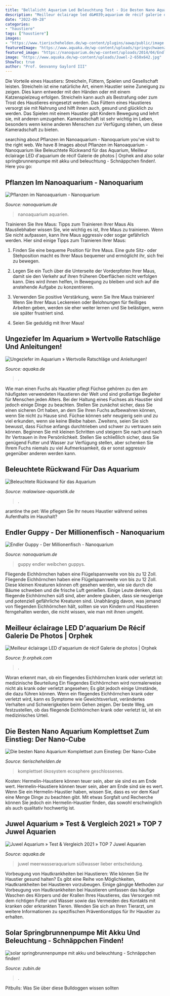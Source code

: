 ```yaml
---
title: "Bellalicht Aquarium Led Beleuchtung Test - Die Besten Nano Aquarium Komplettset Zum Einstieg: Der Nano-cube"
description: "Meilleur éclairage led d&#039;aquarium de récif galerie de photos"
date: "2022-09-28"
categories:
- "haustiere"
tags: ["haustiere"]
images:
- "https://www.tierischehelden.de/wp-content/plugins/aawp/public/image.php?url=aHR0cHM6Ly9tLm1lZGlhLWFtYXpvbi5jb20vaW1hZ2VzL0kvNDFNWnVOdzRnakwuanBn"
featuredImage: "https://www.aquaka.de/wp-content/uploads/springschwaenze.jpeg"
featured_image: "https://nanoquarium.de/wp-content/uploads/2014/04/Endler-Guppy-Weibchen-2.jpg"
image: "https://www.aquaka.de/wp-content/uploads/Juwel-2-650x642.jpg"
ShowToc: true
author: "Prof. Geovanny Gaylord III"
---
```



Die Vorteile eines Haustiers: Streicheln, Füttern, Spielen und Gesellschaft leisten.
Streicheln ist eine natürliche Art, einem Haustier seine Zuneigung zu zeigen. Dies kann entweder mit den Händen oder mit einem Katzenspielzeug erfolgen. Streicheln kann auch als Bestrafung oder zum Trost des Haustieres eingesetzt werden. Das Füttern eines Haustieres versorgt sie mit Nahrung und hilft ihnen auch, gesund und glücklich zu werden. Das Spielen mit einem Haustier gibt Kindern Bewegung und lehrt sie, mit anderen umzugehen. Kameradschaft ist sehr wichtig im Leben, besonders wenn keine anderen Menschen zur Verfügung stehen, um diese Kameradschaft zu bieten.

	

		
searching about Pflanzen im Nanoaquarium - Nanoquarium you've visit to the right web. We have 8 Images about Pflanzen im Nanoaquarium - Nanoquarium like Beleuchtete Rückwand für das Aquarium, Meilleur éclairage LED d&#039;aquarium de récif Galerie de photos | Orphek and also solar springbrunnenpumpe mit akku und beleuchtung - Schnäppchen finden!. Here you go:
		
    
## Pflanzen Im Nanoaquarium - Nanoquarium

<img loading=lazy src="https://nanoquarium.de/wp-content/uploads/2014/04/Nanoaquarium-dekorieren-1024x683.jpg" onerror="this.onerror=null;this.src='https://tse1.mm.bing.net/th?id=OIP.TC0ZQzcpZJQiYzVZDSY6YgHaE8&amp;pid=15.1';" alt="Pflanzen im Nanoaquarium - Nanoquarium">

_Source: nanoquarium.de_

>nanoaquarium aquarien. 

	

Trainieren Sie Ihre Maus: Tipps zum Trainieren Ihrer Maus
Als Mausliebhaber wissen Sie, wie wichtig es ist, Ihre Maus zu trainieren. Wenn Sie nicht aufpassen, kann Ihre Maus aggressiv oder sogar gefährlich werden. Hier sind einige Tipps zum Trainieren Ihrer Maus:
1. Finden Sie eine bequeme Position für Ihre Maus. Eine gute Sitz- oder Stehposition macht es Ihrer Maus bequemer und ermöglicht ihr, sich frei zu bewegen.

2. Legen Sie ein Tuch über die Unterseite der Vorderpfoten Ihrer Maus, damit sie den Verkehr auf ihren früheren Oberflächen nicht verfolgen kann. Dies wird ihnen helfen, in Bewegung zu bleiben und sich auf die anstehende Aufgabe zu konzentrieren.

3. Verwenden Sie positive Verstärkung, wenn Sie Ihre Maus trainieren! Wenn Sie Ihrer Maus Leckereien oder Belohnungen für fleißiges Arbeiten geben, werden sie eher weiter lernen und Sie belästigen, wenn sie später frustriert sind.

4. Seien Sie geduldig mit Ihrer Maus!

    
## Ungeziefer Im Aquarium » Wertvolle Ratschläge Und Anleitungen!

<img loading=lazy src="https://www.aquaka.de/wp-content/uploads/springschwaenze.jpeg" onerror="this.onerror=null;this.src='https://tse2.mm.bing.net/th?id=OIP.RBkb7Zcg-TZssPojBwLMXwHaDt&amp;pid=15.1';" alt="Ungeziefer im Aquarium » Wertvolle Ratschläge und Anleitungen!">

_Source: aquaka.de_

>. 

	

Wie man einen Fuchs als Haustier pflegt
Füchse gehören zu den am häufigsten verwendeten Haustieren der Welt und sind großartige Begleiter für Menschen jeden Alters. Bei der Haltung eines Fuchses als Haustier sind jedoch einige Dinge zu beachten. Stellen Sie zunächst sicher, dass Sie einen sicheren Ort haben, an dem Sie Ihren Fuchs aufbewahren können, wenn Sie nicht zu Hause sind. Füchse können sehr neugierig sein und zu viel erkunden, wenn sie keine Bleibe haben. Zweitens, seien Sie sich bewusst, dass Füchse anfangs durchtrieben und schwer zu vertrauen sein können. Beginnen Sie mit kleinen Schritten und steigern Sie nach und nach Ihr Vertrauen in ihre Persönlichkeit. Stellen Sie schließlich sicher, dass Sie genügend Futter und Wasser zur Verfügung stellen, aber schenken Sie Ihrem Fuchs niemals zu viel Aufmerksamkeit, da er sonst aggressiv gegenüber anderen werden kann.

    
## Beleuchtete Rückwand Für Das Aquarium

<img loading=lazy src="https://irp-cdn.multiscreensite.com/2c5dfa89/dms3rep/multi/Bau+einer+beleuchteten+Rückwand+(10).jpg" onerror="this.onerror=null;this.src='https://tse1.mm.bing.net/th?id=OIP.xdbPSrLufO6oDSstzZCjVgHaDd&amp;pid=15.1';" alt="Beleuchtete Rückwand für das Aquarium">

_Source: malawisee-aquaristik.de_

>. 

	

arantine the pet: Wie pflegen Sie Ihr neues Haustier während seines Aufenthalts im Haushalt?

    
## Endler Guppy - Der Millionenfisch - Nanoquarium

<img loading=lazy src="https://nanoquarium.de/wp-content/uploads/2014/04/Endler-Guppy-Weibchen-2.jpg" onerror="this.onerror=null;this.src='https://tse3.mm.bing.net/th?id=OIP.ndcmtkbHBtyqM2bcfmP1DgHaFo&amp;pid=15.1';" alt="Endler Guppy - Der Millionenfisch - Nanoquarium">

_Source: nanoquarium.de_

>guppy endler weibchen guppys. 

	

Fliegende Eichhörnchen haben eine Flügelspannweite von bis zu 12 Zoll.
Fliegende Eichhörnchen haben eine Flügelspannweite von bis zu 12 Zoll. Diese kleinen Kreaturen können oft gesehen werden, wie sie durch die Bäume schweben und die frische Luft genießen. Einige Leute denken, dass fliegende Eichhörnchen süß sind, aber andere glauben, dass sie neugierige und potenziell gefährliche Kreaturen sind. Unabhängig davon, was jemand von fliegenden Eichhörnchen hält, sollten sie von Kindern und Haustieren ferngehalten werden, die nicht wissen, wie man mit ihnen umgeht.

    
## Meilleur éclairage LED D&#039;aquarium De Récif Galerie De Photos | Orphek

<img loading=lazy src="https://fr.orphek.com/led/wp-content/uploads/2019/10/orphek-atlantik-v4-aquarium-light.jpeg" onerror="this.onerror=null;this.src='https://tse2.mm.bing.net/th?id=OIP.XgT6Xccv0lhgz6HJT9exXgHaJv&amp;pid=15.1';" alt="Meilleur éclairage LED d&#039;aquarium de récif Galerie de photos | Orphek">

_Source: fr.orphek.com_

>. 

	

Woran erkennt man, ob ein fliegendes Eichhörnchen krank oder verletzt ist: medizinische Beurteilung
Ein fliegendes Eichhörnchen wird normalerweise nicht als krank oder verletzt angesehen; Es gibt jedoch einige Umstände, die dazu führen können. Wenn ein fliegendes Eichhörnchen krank oder verletzt wird, kann es Symptome wie Gewichtsverlust, verändertes Verhalten und Schwierigkeiten beim Gehen zeigen. Der beste Weg, um festzustellen, ob das fliegende Eichhörnchen krank oder verletzt ist, ist ein medizinisches Urteil.

    
## Die Besten Nano Aquarium Komplettset Zum Einstieg: Der Nano-Cube

<img loading=lazy src="https://www.tierischehelden.de/wp-content/plugins/aawp/public/image.php?url=aHR0cHM6Ly9tLm1lZGlhLWFtYXpvbi5jb20vaW1hZ2VzL0kvNDFNWnVOdzRnakwuanBn" onerror="this.onerror=null;this.src='https://tse4.mm.bing.net/th?id=OIP.uPC7eetrN_-ZmBWYFS3S6AAAAA&amp;pid=15.1';" alt="Die besten Nano Aquarium Komplettset zum Einstieg: Der Nano-Cube">

_Source: tierischehelden.de_

>komplettset ökosystem ecosphere geschlossenes. 

	

Kosten: Hermelin-Haustiere können teuer sein, aber sie sind es am Ende wert.
Hermelin-Haustiere können teuer sein, aber am Ende sind sie es wert. Wenn Sie ein Hermelin-Haustier haben, wissen Sie, dass es vor dem Kauf eine Menge Dinge zu beachten gibt. Mit etwas Sorgfalt und Recherche können Sie jedoch ein Hermelin-Haustier finden, das sowohl erschwinglich als auch qualitativ hochwertig ist.

    
## Juwel Aquarium » Test &amp; Vergleich 2021 » TOP 7 Juwel Aquarien

<img loading=lazy src="https://www.aquaka.de/wp-content/uploads/Juwel-2-650x642.jpg" onerror="this.onerror=null;this.src='https://tse4.mm.bing.net/th?id=OIP.8T2TzWAkhiIeS4k2a_8TSwHaHU&amp;pid=15.1';" alt="Juwel Aquarium » Test &amp; Vergleich 2021 » TOP 7 Juwel Aquarien">

_Source: aquaka.de_

>juwel meerwasseraquarium süßwasser lieber entscheidung. 

	

Vorbeugung von Hautkrankheiten bei Haustieren: Wie können Sie Ihr Haustier gesund halten?
Es gibt eine Reihe von Möglichkeiten, Hautkrankheiten bei Haustieren vorzubeugen. Einige gängige Methoden zur Vorbeugung von Hautkrankheiten bei Haustieren umfassen das häufige Waschen des Körpers und der Krallen Ihres Haustieres, das Versorgen mit dem richtigen Futter und Wasser sowie das Vermeiden des Kontakts mit kranken oder erkrankten Tieren. Wenden Sie sich an Ihren Tierarzt, um weitere Informationen zu spezifischen Präventionstipps für Ihr Haustier zu erhalten.

    
## Solar Springbrunnenpumpe Mit Akku Und Beleuchtung - Schnäppchen Finden!

<img loading=lazy src="https://www.zubin.de/wp-content/plugins/aawp/public/image.php?url=aHR0cHM6Ly9tLm1lZGlhLWFtYXpvbi5jb20vaW1hZ2VzL0kvNTFvaXFQN3QwdkwuanBn" onerror="this.onerror=null;this.src='https://tse4.mm.bing.net/th?id=OIP.ntTt4h6Xbrg8HXCVbxrx1AHaHa&amp;pid=15.1';" alt="solar springbrunnenpumpe mit akku und beleuchtung - Schnäppchen finden!">

_Source: zubin.de_

>. 

	

Pitbulls: Was Sie über diese Bulldoggen wissen sollten

